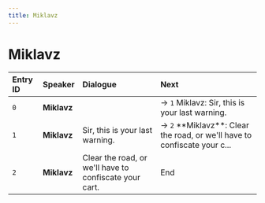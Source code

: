 ```yaml
---
title: Miklavz
---
```


# Miklavz


| Entry ID | Speaker | Dialogue | Next |
| :------- | :------ | :------- | :------------ |
| `0` | **Miklavz** |  | → `1` Miklavz: Sir, this is your last warning\. |
| `1` | **Miklavz** | Sir, this is your last warning\. | → `2` \*\*Miklavz\*\*: Clear the road, or we'll have to confiscate your c\.\.\. |
| `2` | **Miklavz** | Clear the road, or we'll have to confiscate your cart\. | End |
